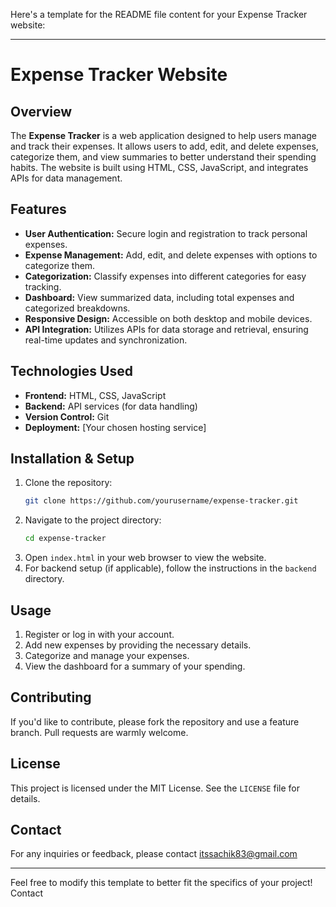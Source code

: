 Here's a template for the README file content for your Expense Tracker website:

---

# Expense Tracker Website

## Overview
The **Expense Tracker** is a web application designed to help users manage and track their expenses. It allows users to add, edit, and delete expenses, categorize them, and view summaries to better understand their spending habits. The website is built using HTML, CSS, JavaScript, and integrates APIs for data management.

## Features
- **User Authentication:** Secure login and registration to track personal expenses.
- **Expense Management:** Add, edit, and delete expenses with options to categorize them.
- **Categorization:** Classify expenses into different categories for easy tracking.
- **Dashboard:** View summarized data, including total expenses and categorized breakdowns.
- **Responsive Design:** Accessible on both desktop and mobile devices.
- **API Integration:** Utilizes APIs for data storage and retrieval, ensuring real-time updates and synchronization.

## Technologies Used
- **Frontend:** HTML, CSS, JavaScript
- **Backend:** API services (for data handling)
- **Version Control:** Git
- **Deployment:** [Your chosen hosting service]

## Installation & Setup
1. Clone the repository:
   ```bash
   git clone https://github.com/yourusername/expense-tracker.git
   ```
2. Navigate to the project directory:
   ```bash
   cd expense-tracker
   ```
3. Open `index.html` in your web browser to view the website.
4. For backend setup (if applicable), follow the instructions in the `backend` directory.

## Usage
1. Register or log in with your account.
2. Add new expenses by providing the necessary details.
3. Categorize and manage your expenses.
4. View the dashboard for a summary of your spending.

## Contributing
If you'd like to contribute, please fork the repository and use a feature branch. Pull requests are warmly welcome.

## License
This project is licensed under the MIT License. See the `LICENSE` file for details.

## Contact
For any inquiries or feedback, please contact itssachik83@gmail.com

---

Feel free to modify this template to better fit the specifics of your project!
Contact
